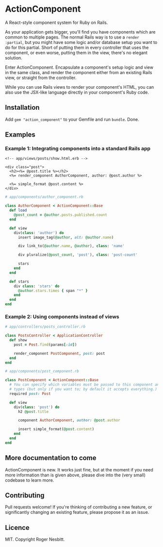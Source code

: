 # ActionComponent

A React-style component system for Ruby on Rails.

As your application gets bigger, you'll find you have components which are common to multiple pages.
The normal Rails way is to use a `render :partial`, but you might have some logic and/or database
setup you want to do for this partial.  Short of putting them in every controller that uses the
component, or even worse, putting them in the view, there's no elegant solution.

Enter ActionComponent.  Encapsulate a component's setup logic and view in the same class, and
render the component either from an existing Rails view, or straight from the controller.

While you can use Rails views to render your component's HTML, you can also use the JSX-like language
directly in your component's Ruby code.

## Installation

Add `gem "action_component"` to your Gemfile and run `bundle`.  Done.

## Examples

### Example 1: Integrating components into a standard Rails app

```html+erb
<!-- app/views/posts/show.html.erb -->

<div class="post">
  <h2><%= @post.title %></h2>
  <%= render_component AuthorComponent, author: @post.author %>

  <%= simple_format @post.content %>
</div>
```

```ruby
# app/components/author_component.rb

class AuthorComponent < ActionComponent::Base
  def load
    @post_count = @author.posts.published.count
  end

  def view
    div(class: 'author') do
      insert image_tag(@author, alt: @author.name)

      div link_to(@author.name, @author), class: 'name'

      div pluralize(@post_count, 'post'), class: 'post-count'

      stars
    end
  end

  def stars
    div class: 'stars' do
      @author.stars.times { span "*" }
    end
  end
end
```

### Example 2: Using components instead of views

```ruby
# app/controllers/posts_controller.rb

class PostsController < ApplicationController
  def show
    post = Post.find(params[:id])

    render_component PostComponent, post: post
  end
end
```

```ruby
# app/components/post_component.rb

class PostComponent < ActionComponent::Base
  # You can specify which variables must be passed to this component and their
  # types (but only if you want to; by default it accepts everything.)
  required post: Post

  def view
    div(class: 'post') do
      h2 @post.title

      component AuthorComponent, author: @post.author

      insert simple_format(@post.content)
    end
  end
end
```

## More documentation to come

ActionComponent is new.  It works just fine, but at the moment if you need more information than is given above,
please dive into the (very small) codebase to learn more.

## Contributing

Pull requests welcome!  If you're thinking of contributing a new feature, or
significantly changing an existing feature, please propose it as an issue.

## Licence

MIT.  Copyright Roger Nesbitt.
